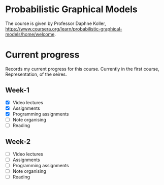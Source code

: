 # Probabilistic Graphical Models
The course is given by Professor Daphne Koller, https://www.coursera.org/learn/probabilistic-graphical-models/home/welcome.

# Current progress
Records my current progress for this course. Currently in the first course, Representation, of the seires.

## Week-1
- [x] Video lectures
- [x] Assignments
- [x] Programming assignments
- [ ] Note organising
- [ ] Reading

## Week-2
- [ ] Video lectures
- [ ] Assignments
- [ ] Programming assignments
- [ ] Note organising
- [ ] Reading
